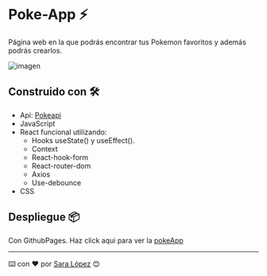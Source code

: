 # Poke-App ⚡
Página web en la que podrás encontrar tus Pokemon favoritos y además podrás crearlos.

![imagen](https://github.com/Saralopezlovon/PokeApp/main/src/assets/poke.gif)

## Construido con 🛠️
* Api: [Pokeapi](https://pokeapi.co/)
* JavaScript
* React funcional utilizando:
	- Hooks useState() y useEffect().
    - Context
	- React-hook-form
	- React-router-dom
	- Axios
	- Use-debounce
* CSS

## Despliegue 📦
Con GithubPages. Haz click aqui para ver la [pokeApp](https://saralopezlovon.github.io/PokeApp/)

---
⌨️ con ❤️ por [Sara López](https://github.com/Saralopezlovon) 😊

